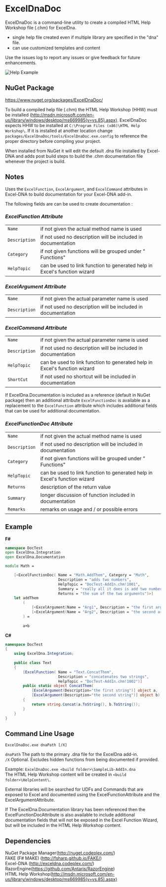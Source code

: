 ﻿ExcelDnaDoc
===================
ExcelDnaDoc is a command-line utility to create a compiled HTML Help Workshop file (.chm) for ExcelDna.

* single help file created even if multiple library are specified in the "dna" file.  
* can use customized templates and content  

Use the issues log to report any issues or give feedback for future enhancements.

![Help Example](https://raw.githubusercontent.com/mndrake/ExcelDnaDoc/master/docs/files/help.png)

NuGet Package
------------------
https://www.nuget.org/packages/ExcelDnaDoc/

To build a compiled help file (.chm) the HTML Help Workshop (HHW) must be installed 
(http://msdn.microsoft.com/en-us/library/windows/desktop/ms669985(v=vs.85).aspx).
ExcelDnaDoc expects HHW to be installed at `C:\Program Files (x86)\HTML Help Workshop\`. 
If it is installed at another location change `packages/ExcelDnaDoc/tools/ExcelDnaDoc.exe.config` 
to reference the proper directory before compiling your project.  

When installed from NuGet it will edit the default .dna file installed by Excel-DNA and adds post 
build steps to build the .chm documentation file whenever the project is build.

Notes
------------------

Uses the `ExcelFunction`, `ExcelArgument`, and `ExcelCommand` attributes in Excel-DNA to build 
documentation for your Excel-DNA add-in.  

The following fields are can be used to create documentation :  

### _ExcelFunction Attribute_
|					|																			|
| ----------------- | ------------------------------------------------------------------------- |
| `Name`			| if not given the actual method name is used								|
| `Description`		| if not used no description will be included in documentation				|
| `Category`		| if not given functions will be grouped under "*<project name>* Functions" | 
| `HelpTopic`		| can be used to link function to generated help in Excel's function wizard | 

### _ExcelArgument Attribute_
|					|																			|
| ----------------- | ------------------------------------------------------------------------- |
| `Name`			| if not given the actual parameter name is used							|
| `Description`		| if not used no description will be included in documentation				|

### _ExcelCommand Attribute_  
|					|																			|
| ----------------- | ------------------------------------------------------------------------- |
| `Name`			| if not given the actual parameter name is used							|
| `Description`		| if not used no description will be included in documentation				|
| `HelpTopic`		| can be used to link function to generated help in Excel's function wizard |
| `ShortCut`		| if not used no shortcut will be included in documentation					|

If ExcelDna.Documentation is included as a reference (default in NuGet package) then an additional 
attribute `ExcelFunctionDoc` is available as a replacement to the `ExcelFunction` attribute 
which includes additional fields that can be used for additional documentation.

### _ExcelFunctionDoc Attribute_
|					|																			|
| ----------------- | ------------------------------------------------------------------------- |
| `Name`			| if not given the actual method name is used								|
| `Description`		| if not used no description will be included in documentation				|
| `Category`		| if not given functions will be grouped under "*<project name>* Functions" | 
| `HelpTopic`		| can be used to link function to generated help in Excel's function wizard | 
| `Returns`			| description of the return value											|
| `Summary`			| longer discussion of function included in documentation					|  
| `Remarks`			| remarks on usage and / or possible errors									|


Example
------------------

**F#**
```fsharp
namespace DocTest
open ExcelDna.Integration
open ExcelDna.Documentation

module Math =

    [<ExcelFunctionDoc( Name = "Math.AddThem", Category = "Math", 
                        Description = "adds two numbers", 
                        HelpTopic = "DocTest-AddIn.chm!1001",
						Summary = "really all it does is add two number ... I promise.",
						Returns = "the sum of the two arguments")>]
    let addThem
        (
            [<ExcelArgument(Name = "Arg1", Description = "the first argument")>]a,
            [<ExcelArgument(Name = "Arg2", Description = "the second argument")>]b
        ) = 
        
        a+b
```

**C#**
```csharp
namespace DocTest
{
    using ExcelDna.Integration;
    
    public class Text 
    {
        [ExcelFunction( Name = "Text.ConcatThem", 
                        Description = "concatenates two strings", 
                        HelpTopic = "DocTest-AddIn.chm!1002")]
        public static object ConcatThem(
            [ExcelArgument(Description="the first string")] object a, 
            [ExcelArgument(Description="the second string")] object b)
        {
            return string.Concat(a.ToString(), b.ToString());
        }
    }
}
```

Command Line Usage
------------------
    ExcelDnaDoc.exe dnaPath [/X]
`dnaPath` The path to the primary .dna file for the ExcelDna add-in.  
`/X` Optional. Excludes hidden functions from being documented if provided.

Example: `ExcelDnaDoc.exe <build folder>\SampleLib-AddIn.dna`  
         The HTML Help Workshop content will be created in `<build folder>\HelpContent\`.  

External libraries will be searched for UDFs and Commands
that are exposed to Excel and documented using the ExcelFunctionAttribute and the ExcelArgumentAttribute.  

If The ExcelDna.Documentation library has been referenced then the ExcelFunctionDocAttribute 
is also available to include additional documentation fields that will not be exposed in the Excel Function 
Wizard, but will be included in the HTML Help Workshop content.  

Dependencies
------------------
 NuGet Package Manager(http://nuget.codeplex.com/)  
 FAKE (F# MAKE) (http://fsharp.github.io/FAKE/)  
 Excel-DNA (http://exceldna.codeplex.com/)  
 RazorEngine(https://github.com/Antaris/RazorEngine)  
 HTML Help Workshop(http://msdn.microsoft.com/en-us/library/windows/desktop/ms669985(v=vs.85).aspx)  
